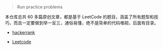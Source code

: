 
> Run practice problems

本仓库总共 60 多篇原创文章，都是基于 LeetCode 的题目，涵盖了所有题型和技巧，而且一定要做到举一反三，通俗易懂，绝不是简单的代码堆砌，后面有目录。


- [hackerrank](codingProblems/Hackerrank/README.md)


- [Leetcode](codingProblems/Leetcode/README.md)
